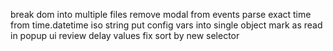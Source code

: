 break dom into multiple files
remove modal from events
parse exact time from time.datetime iso string
put config vars into single object
mark as read in popup ui
review delay values
fix sort by new selector


